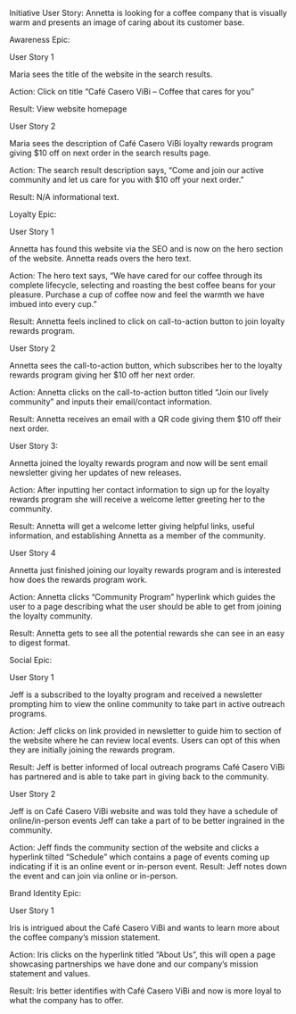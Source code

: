 Initiative User Story: Annetta is looking for a coffee company that is visually warm and presents an image of caring about its customer base.

Awareness Epic: 

User Story 1

Maria sees the title of the website in the search results.

Action: Click on title “Café Casero ViBi – Coffee that cares for you”

Result: View website homepage

User Story 2

Maria sees the description of Café Casero ViBi loyalty rewards program giving $10 off on next order in the search results page.

Action: The search result description says, “Come and join our active community and let us care for you with $10 off your next order.”

Result: N/A informational text.

Loyalty Epic:

User Story 1

Annetta has found this website via the SEO and is now on the hero section of the website. Annetta reads overs the hero text.

Action: The hero text says, “We have cared for our coffee through its complete lifecycle, selecting and roasting the best coffee beans for your pleasure. Purchase a cup of coffee now and feel the warmth we have imbued into every cup.”

Result: Annetta feels inclined to click on call-to-action button to join loyalty rewards program.

User Story 2

Annetta sees the call-to-action button, which subscribes her to the loyalty rewards program giving her $10 off her next order.

Action: Annetta clicks on the call-to-action button titled “Join our lively community” and inputs their email/contact information.

Result: Annetta receives an email with a QR code giving them $10 off their next order.

User Story 3:

Annetta joined the loyalty rewards program and now will be sent email newsletter giving her updates of new releases.

Action: After inputting her contact information to sign up for the loyalty rewards program she will receive a welcome letter greeting her to the community.

Result: Annetta will get a welcome letter giving helpful links, useful information, and establishing Annetta as a member of the community.

User Story 4

Annetta just finished joining our loyalty rewards program and is interested how does the rewards program work.

Action: Annetta clicks “Community Program” hyperlink which guides the user to a page describing what the user should be able to get from joining the loyalty community.

Result: Annetta gets to see all the potential rewards she can see in an easy to digest format.

Social Epic:

User Story 1

Jeff is a subscribed to the loyalty program and received a newsletter prompting him to view the online community to take part in active outreach programs.

Action: Jeff clicks on link provided in newsletter to guide him to section of the website where he can review local events. Users can opt of this when they are initially joining the rewards program.

Result: Jeff is better informed of local outreach programs Café Casero ViBi has partnered and is able to take part in giving back to the community.

User Story 2

Jeff is on Café Casero ViBi website and was told they have a schedule of online/in-person events Jeff can take a part of to be better ingrained in the community.

Action: Jeff finds the community section of the website and clicks a hyperlink tilted “Schedule” which contains a page of events coming up indicating if it is an online event or in-person event.
Result: Jeff notes down the event and can join via online or in-person.

Brand Identity Epic:

User Story 1

Iris is intrigued about the Café Casero ViBi and wants to learn more about the coffee company’s mission statement.

Action: Iris clicks on the hyperlink titled “About Us”, this will open a page showcasing partnerships we have done and our company’s mission statement and values.

Result: Iris better identifies with Café Casero ViBi and now is more loyal to what the company has to offer.
